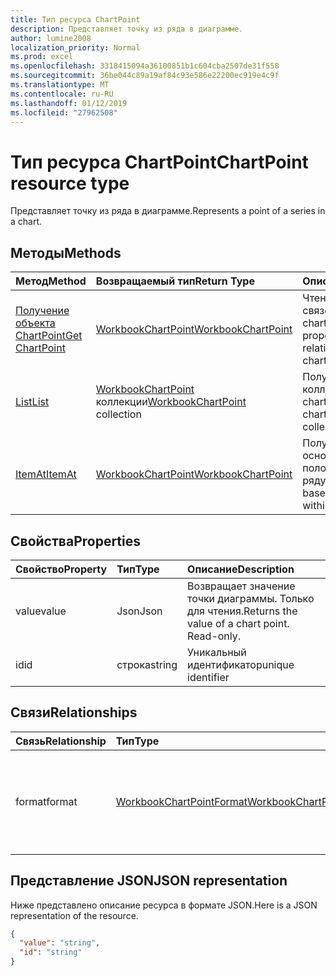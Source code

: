 ```yaml
---
title: Тип ресурса ChartPoint
description: Представляет точку из ряда в диаграмме.
author: lumine2008
localization_priority: Normal
ms.prod: excel
ms.openlocfilehash: 3318415094a36100851b1c604cba2507de31f558
ms.sourcegitcommit: 36be044c89a19af84c93e586e22200ec919e4c9f
ms.translationtype: MT
ms.contentlocale: ru-RU
ms.lasthandoff: 01/12/2019
ms.locfileid: "27962508"
---
```

# <a name="chartpoint-resource-type"></a><span data-ttu-id="8bb0b-103">Тип ресурса ChartPoint</span><span class="sxs-lookup"><span data-stu-id="8bb0b-103">ChartPoint resource type</span></span>

<span data-ttu-id="8bb0b-104">Представляет точку из ряда в диаграмме.</span><span class="sxs-lookup"><span data-stu-id="8bb0b-104">Represents a point of a series in a chart.</span></span>


## <a name="methods"></a><span data-ttu-id="8bb0b-105">Методы</span><span class="sxs-lookup"><span data-stu-id="8bb0b-105">Methods</span></span>

| <span data-ttu-id="8bb0b-106">Метод</span><span class="sxs-lookup"><span data-stu-id="8bb0b-106">Method</span></span>           | <span data-ttu-id="8bb0b-107">Возвращаемый тип</span><span class="sxs-lookup"><span data-stu-id="8bb0b-107">Return Type</span></span>    |<span data-ttu-id="8bb0b-108">Описание</span><span class="sxs-lookup"><span data-stu-id="8bb0b-108">Description</span></span>|
|:---------------|:--------|:----------|
|[<span data-ttu-id="8bb0b-109">Получение объекта ChartPoint</span><span class="sxs-lookup"><span data-stu-id="8bb0b-109">Get ChartPoint</span></span>](../api/chartpoint-get.md) | [<span data-ttu-id="8bb0b-110">WorkbookChartPoint</span><span class="sxs-lookup"><span data-stu-id="8bb0b-110">WorkbookChartPoint</span></span>](chartpoint.md) |<span data-ttu-id="8bb0b-111">Чтение свойств и связей объекта chartPoint.</span><span class="sxs-lookup"><span data-stu-id="8bb0b-111">Read properties and relationships of chartPoint object.</span></span>|
|[<span data-ttu-id="8bb0b-112">List</span><span class="sxs-lookup"><span data-stu-id="8bb0b-112">List</span></span>](../api/chartpoint-list.md) | <span data-ttu-id="8bb0b-113">[WorkbookChartPoint](chartpoint.md) коллекции</span><span class="sxs-lookup"><span data-stu-id="8bb0b-113">[WorkbookChartPoint](chartpoint.md) collection</span></span> |<span data-ttu-id="8bb0b-114">Получение коллекции объектов chartPoint.</span><span class="sxs-lookup"><span data-stu-id="8bb0b-114">Get chartPoint object collection.</span></span> |
|[<span data-ttu-id="8bb0b-115">ItemAt</span><span class="sxs-lookup"><span data-stu-id="8bb0b-115">ItemAt</span></span>](../api/chartpointscollection-itemat.md)|[<span data-ttu-id="8bb0b-116">WorkbookChartPoint</span><span class="sxs-lookup"><span data-stu-id="8bb0b-116">WorkbookChartPoint</span></span>](chartpoint.md)|<span data-ttu-id="8bb0b-117">Получение точки на основании ее положения в ряду.</span><span class="sxs-lookup"><span data-stu-id="8bb0b-117">Retrieve a point based on its position within the series.</span></span>|

## <a name="properties"></a><span data-ttu-id="8bb0b-118">Свойства</span><span class="sxs-lookup"><span data-stu-id="8bb0b-118">Properties</span></span>
| <span data-ttu-id="8bb0b-119">Свойство</span><span class="sxs-lookup"><span data-stu-id="8bb0b-119">Property</span></span>     | <span data-ttu-id="8bb0b-120">Тип</span><span class="sxs-lookup"><span data-stu-id="8bb0b-120">Type</span></span>   |<span data-ttu-id="8bb0b-121">Описание</span><span class="sxs-lookup"><span data-stu-id="8bb0b-121">Description</span></span>|
|:---------------|:--------|:----------|
|<span data-ttu-id="8bb0b-122">value</span><span class="sxs-lookup"><span data-stu-id="8bb0b-122">value</span></span>|<span data-ttu-id="8bb0b-123">Json</span><span class="sxs-lookup"><span data-stu-id="8bb0b-123">Json</span></span>|<span data-ttu-id="8bb0b-p101">Возвращает значение точки диаграммы. Только для чтения.</span><span class="sxs-lookup"><span data-stu-id="8bb0b-p101">Returns the value of a chart point. Read-only.</span></span>|
|<span data-ttu-id="8bb0b-126">id</span><span class="sxs-lookup"><span data-stu-id="8bb0b-126">id</span></span>|<span data-ttu-id="8bb0b-127">строка</span><span class="sxs-lookup"><span data-stu-id="8bb0b-127">string</span></span>|<span data-ttu-id="8bb0b-128">Уникальный идентификатор</span><span class="sxs-lookup"><span data-stu-id="8bb0b-128">unique identifier</span></span>|

## <a name="relationships"></a><span data-ttu-id="8bb0b-129">Связи</span><span class="sxs-lookup"><span data-stu-id="8bb0b-129">Relationships</span></span>
| <span data-ttu-id="8bb0b-130">Связь</span><span class="sxs-lookup"><span data-stu-id="8bb0b-130">Relationship</span></span> | <span data-ttu-id="8bb0b-131">Тип</span><span class="sxs-lookup"><span data-stu-id="8bb0b-131">Type</span></span>   |<span data-ttu-id="8bb0b-132">Описание</span><span class="sxs-lookup"><span data-stu-id="8bb0b-132">Description</span></span>|
|:---------------|:--------|:----------|
|<span data-ttu-id="8bb0b-133">format</span><span class="sxs-lookup"><span data-stu-id="8bb0b-133">format</span></span>|[<span data-ttu-id="8bb0b-134">WorkbookChartPointFormat</span><span class="sxs-lookup"><span data-stu-id="8bb0b-134">WorkbookChartPointFormat</span></span>](chartpointformat.md)|<span data-ttu-id="8bb0b-p102">Инкапсулирует свойства формата точки диаграммы. Только для чтения.</span><span class="sxs-lookup"><span data-stu-id="8bb0b-p102">Encapsulates the format properties chart point. Read-only.</span></span>|

## <a name="json-representation"></a><span data-ttu-id="8bb0b-137">Представление JSON</span><span class="sxs-lookup"><span data-stu-id="8bb0b-137">JSON representation</span></span>

<span data-ttu-id="8bb0b-138">Ниже представлено описание ресурса в формате JSON.</span><span class="sxs-lookup"><span data-stu-id="8bb0b-138">Here is a JSON representation of the resource.</span></span>

<!--{
  "blockType": "resource",
  "optionalProperties": [],
  "keyProperty": "id",
  "baseType": "microsoft.graph.entity",
  "@odata.type": "microsoft.graph.workbookChartPoint"
}-->

```json
{
  "value": "string",
  "id": "string"
}

```

<!-- uuid: 8fcb5dbc-d5aa-4681-8e31-b001d5168d79
2015-10-25 14:57:30 UTC -->
<!-- {
  "type": "#page.annotation",
  "description": "ChartPoint resource",
  "keywords": "",
  "section": "documentation",
  "tocPath": ""
}-->
